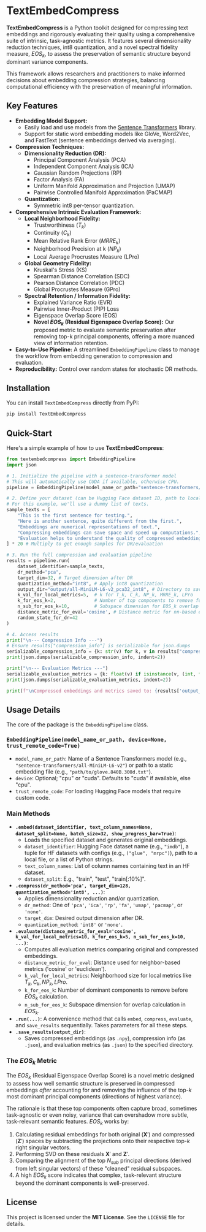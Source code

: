 # TextEmbedCompress

**TextEmbedCompress** is a Python toolkit designed for compressing text embeddings and rigorously evaluating their quality using a comprehensive suite of intrinsic, task-agnostic metrics. It features several dimensionality reduction techniques, int8 quantization, and a novel spectral fidelity measure, $EOS_k$, to assess the preservation of semantic structure beyond dominant variance components.

This framework allows researchers and practitioners to make informed decisions about embedding compression strategies, balancing computational efficiency with the preservation of meaningful information.

## Key Features

* **Embedding Model Support:**
    * Easily load and use models from the [Sentence Transformers](https://www.sbert.net/) library.
    * Support for static word embedding models like GloVe, Word2Vec, and FastText (sentence embeddings derived via averaging).
* **Compression Techniques:**
    * **Dimensionality Reduction (DR):**
        * Principal Component Analysis (PCA)
        * Independent Component Analysis (ICA)
        * Gaussian Random Projections (RP)
        * Factor Analysis (FA)
        * Uniform Manifold Approximation and Projection (UMAP)
        * Pairwise Controlled Manifold Approximation (PaCMAP)
    * **Quantization:**
        * Symmetric int8 per-tensor quantization.
* **Comprehensive Intrinsic Evaluation Framework:**
    * **Local Neighborhood Fidelity:**
        * Trustworthiness ($T_k$) 
        * Continuity ($C_k$) 
        * Mean Relative Rank Error ($MRRE_k$) 
        * Neighborhood Precision at k ($NP_k$) 
        * Local Average Procrustes Measure (LPro) 
    * **Global Geometry Fidelity:**
        * Kruskal's Stress (KS) 
        * Spearman Distance Correlation (SDC) 
        * Pearson Distance Correlation (PDC) 
        * Global Procrustes Measure (GPro) 
    * **Spectral Retention / Information Fidelity:**
        * Explained Variance Ratio (EVR) 
        * Pairwise Inner-Product (PIP) Loss 
        * Eigenspace Overlap Score (EOS) 
        * **Novel $EOS_k$ (Residual Eigenspace Overlap Score):** Our proposed metric to evaluate semantic preservation after removing top-k principal components, offering a more nuanced view of information retention.
* **Easy-to-Use Pipeline:** A streamlined `EmbeddingPipeline` class to manage the workflow from embedding generation to compression and evaluation.
* **Reproducibility:** Control over random states for stochastic DR methods.


## Installation

You can install `TextEmbedCompress` directly from PyPI:

```bash
pip install TextEmbedCompress
```

## Quick-Start

Here's a simple example of how to use **TextEmbedCompress**:

```python
from textembedcompress import EmbeddingPipeline 
import json

# 1. Initialize the pipeline with a sentence-transformer model
# This will automatically use CUDA if available, otherwise CPU.
pipeline = EmbeddingPipeline(model_name_or_path="sentence-transformers/all-MiniLM-L6-v2")

# 2. Define your dataset (can be Hugging Face dataset ID, path to local file, or list of texts)
# For this example, we'll use a dummy list of texts.
sample_texts = [
    "This is the first sentence for testing.",
    "Here is another sentence, quite different from the first.",
    "Embeddings are numerical representations of text.",
    "Compressing embeddings can save space and speed up computations.",
    "Evaluation helps to understand the quality of compressed embeddings."
] * 20 # Multiply to get enough samples for DR/evaluation

# 3. Run the full compression and evaluation pipeline
results = pipeline.run(
    dataset_identifier=sample_texts,
    dr_method="pca",
    target_dim=32, # Target dimension after DR
    quantization_method="int8", # Apply int8 quantization
    output_dir="output/all-MiniLM-L6-v2_pca32_int8", # Directory to save results
    k_val_for_local_metrics=5,  # k for T_k, C_k, NP_k, MRRE_k, LPro
    k_for_eos_k=2,              # Number of top components to remove for EOS_k
    n_sub_for_eos_k=10,         # Subspace dimension for EOS_k overlap calculation
    distance_metric_for_eval='cosine', # Distance metric for nn-based evaluations
    random_state_for_dr=42
)

# 4. Access results
print("\n--- Compression Info ---")
# Ensure results["compression_info"] is serializable for json.dumps
serializable_compression_info = {k: str(v) for k, v in results["compression_info"].items()}
print(json.dumps(serializable_compression_info, indent=2))

print("\n--- Evaluation Metrics ---")
serializable_evaluation_metrics = {k: float(v) if isinstance(v, (int, float)) else str(v) for k, v in results["evaluation_metrics"].items()}
print(json.dumps(serializable_evaluation_metrics, indent=2))

print(f"\nCompressed embeddings and metrics saved to: {results['output_location']}")

```



## Usage Details

The core of the package is the `EmbeddingPipeline` class.

### `EmbeddingPipeline(model_name_or_path, device=None, trust_remote_code=True)`
* `model_name_or_path`: Name of a Sentence Transformers model (e.g., `"sentence-transformers/all-MiniLM-L6-v2"`) or path to a static embedding file (e.g., `"path/to/glove.840B.300d.txt"`).
* `device`: Optional; "cpu" or "cuda". Defaults to "cuda" if available, else "cpu".
* `trust_remote_code`: For loading Hugging Face models that require custom code.

### Main Methods

* **`.embed(dataset_identifier, text_column_names=None, dataset_split=None, batch_size=32, show_progress_bar=True)`**:
    * Loads the specified dataset and generates original embeddings.
    * `dataset_identifier`: Hugging Face dataset name (e.g., `"imdb"`), a tuple for HF datasets with configs (e.g., `("glue", "mrpc")`), path to a local file, or a list of Python strings.
    * `text_column_names`: List of column names containing text in an HF dataset.
    * `dataset_split`: E.g., "train", "test", "train[:10%]".
* **`.compress(dr_method='pca', target_dim=128, quantization_method='int8', ...)`**:
    * Applies dimensionality reduction and/or quantization.
    * `dr_method`: One of `'pca'`, `'ica'`, `'rp'`, `'fa'`, `'umap'`, `'pacmap'`, or `'none'`.
    * `target_dim`: Desired output dimension after DR.
    * `quantization_method`: `'int8'` or `'none'`.
* **`.evaluate(distance_metric_for_eval='cosine', k_val_for_local_metrics=10, k_for_eos_k=5, n_sub_for_eos_k=10, ...)`**:
    * Computes all evaluation metrics comparing original and compressed embeddings.
    * `distance_metric_for_eval`: Distance used for neighbor-based metrics ('cosine' or 'euclidean').
    * `k_val_for_local_metrics`: Neighborhood size for local metrics like $T_k, C_k, NP_k, LPro$.
    * `k_for_eos_k`: Number of dominant components to remove before $EOS_k$ calculation.
    * `n_sub_for_eos_k`: Subspace dimension for overlap calculation in $EOS_k$.
* **`.run(...)`**: A convenience method that calls `embed`, `compress`, `evaluate`, and `save_results` sequentially. Takes parameters for all these steps.
* **`.save_results(output_dir)`**:
    * Saves compressed embeddings (as `.npy`), compression info (as `.json`), and evaluation metrics (as `.json`) to the specified directory.

### The $EOS_k$ Metric

The $EOS_k$ (Residual Eigenspace Overlap Score) is a novel metric designed to assess how well semantic structure is preserved in compressed embeddings *after* accounting for and removing the influence of the top-$k$ most dominant principal components (directions of highest variance).

The rationale is that these top components often capture broad, sometimes task-agnostic or even noisy, variance that can overshadow more subtle, task-relevant semantic features. $EOS_k$ works by:
1.  Calculating residual embeddings for both original ($\mathbf{X}'$) and compressed ($\mathbf{Z}'$) spaces by subtracting the projections onto their respective top-$k$ right singular vectors.
2.  Performing SVD on these residuals $\mathbf{X}'$ and $\mathbf{Z}'$.
3.  Comparing the alignment of the top $N_{sub}$ principal directions (derived from left singular vectors) of these "cleaned" residual subspaces.
4.  A high $EOS_k$ score indicates that complex, task-relevant structure beyond the dominant components is well-preserved.

## License

This project is licensed under the **MIT License**. See the `LICENSE` file for details.
